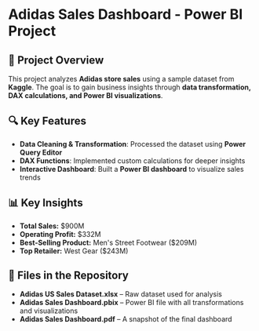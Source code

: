 # Adidas Sales Dashboard - Power BI Project  

## 📌 Project Overview  
This project analyzes **Adidas store sales** using a sample dataset from **Kaggle**. The goal is to gain business insights through **data transformation, DAX calculations, and Power BI visualizations**.  

## 🔍 Key Features  
- **Data Cleaning & Transformation**: Processed the dataset using **Power Query Editor**  
- **DAX Functions**: Implemented custom calculations for deeper insights  
- **Interactive Dashboard**: Built a **Power BI dashboard** to visualize sales trends  

## 📊 Key Insights  
- **Total Sales:** $900M  
- **Operating Profit:** $332M  
- **Best-Selling Product:** Men's Street Footwear ($209M)  
- **Top Retailer:** West Gear ($243M)  

## 📂 Files in the Repository  
- **Adidas US Sales Dataset.xlsx** – Raw dataset used for analysis  
- **Adidas Sales Dashboard.pbix** – Power BI file with all transformations and visualizations  
- **Adidas Sales Dashboard.pdf** – A snapshot of the final dashboard  

